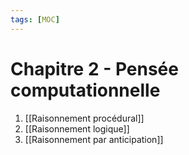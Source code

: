 ```yaml
---
tags: [MOC] 
---
```


# Chapitre 2 - Pensée computationnelle
1. [[Raisonnement procédural]]
2. [[Raisonnement logique]]
3. [[Raisonnement par anticipation]]